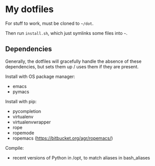 My dotfiles
===========

For stuff to work, must be cloned to `~/dot`.

Then run `install.sh`, which just symlinks some files into `~`.

Dependencies
------------

Generally, the dotfiles will gracefully handle the absence of these
dependencies, but sets them up / uses them if they are present.

Install with OS package manager:
  - emacs
  - pymacs

Install with pip:
  - pycompletion
  - virtualenv
  - virtualenvwrapper
  - rope
  - ropemode
  - ropemacs (https://bitbucket.org/agr/ropemacs/)

Compile:
  - recent versions of Python in /opt, to match aliases in bash_aliases
